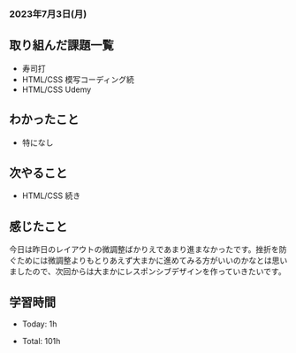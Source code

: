 ### 2023年7月3日(月)

## 取り組んだ課題一覧

- 寿司打
- HTML/CSS 模写コーディング続
- HTML/CSS Udemy

## わかったこと

- 特になし

## 次やること

- HTML/CSS 続き

## 感じたこと
今日は昨日のレイアウトの微調整ばかりえであまり進まなかったです。挫折を防ぐためには微調整よりもとりあえず大まかに進めてみる方がいいのかなとは思いましたので、次回からは大まかにレスポンシブデザインを作っていきたいです。

## 学習時間

- Today: 1h

- Total: 101h

